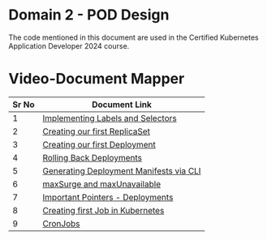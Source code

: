 # Domain 2 - POD Design

The code mentioned in this document are used in the Certified Kubernetes Application Developer 2024 course.


# Video-Document Mapper

| Sr No | Document Link |
| ------ | ------ |
| 1 | [Implementing Labels and Selectors][PlDa] |
| 2 | [Creating our first ReplicaSet][PlDb] |
| 3 | [Creating our first Deployment][PlDc]
| 4 | [Rolling Back Deployments][PlDd]
| 5 | [Generating Deployment Manifests via CLI][PlDe] |
| 6 | [maxSurge and maxUnavailable][PlDf]
| 7 | [Important Pointers - Deployments][PlDg]
| 8 | [Creating first Job in Kubernetes][PlDh]
| 9 | [CronJobs][PlDi]

 
   [PlDa]: <./labels.md>
   [PlDb]: <./replicaset.md>
   [PlDc]: <./deployment.md>
   [PlDd]: <./rollback-deployment.md> 
   [PlDe]: <./deployment-cli.md>
   [PlDf]: <./maxSurge-maxUnavailable.md> 
   [PlDg]: <./imp-dep-commands.md>
   [PlDh]: <./jobs.yaml>
   [PlDi]: <./cronjob.yaml>

